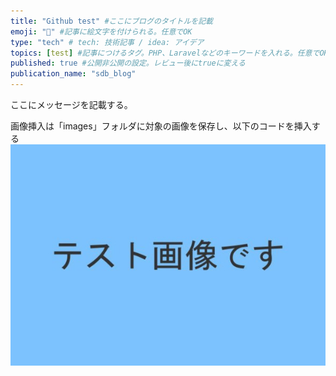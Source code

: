 ```yaml
---
title: "Github test" #ここにブログのタイトルを記載
emoji: "👋" #記事に絵文字を付けられる。任意でOK
type: "tech" # tech: 技術記事 / idea: アイデア
topics: [test] #記事につけるタグ。PHP、Laravelなどのキーワードを入れる。任意でOK
published: true #公開非公開の設定。レビュー後にtrueに変える
publication_name: "sdb_blog"
---
```

ここにメッセージを記載する。

画像挿入は「images」フォルダに対象の画像を保存し、以下のコードを挿入する
![](/images/test.jpeg)
